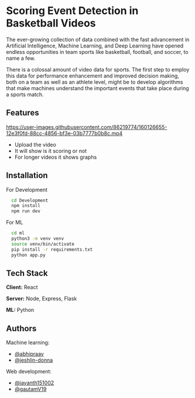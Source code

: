 
# Scoring Event Detection in Basketball Videos

The ever-growing collection of data combined with the fast advancement in Artificial
Intelligence, Machine Learning, and Deep Learning have opened endless opportunities in team
sports like basketball, football, and soccer, to name a few.

There is a colossal amount of video data for sports. The first step to employ this data for
performance enhancement and improved decision making, both on a team as well as an
athlete level, might be to develop algorithms that make machines understand the important
events that take place during a sports match.


## Features

https://user-images.githubusercontent.com/86219774/160126655-12e3f0fd-88cc-4856-bf3e-03b7777b0b8c.mp4



- Upload the video
- It will show is it scoring or not
- For longer videos it shows graphs


## Installation

For Development
```bash
  cd Development
  npm install
  npm run dev
```
For ML
```bash
  cd ml
  python3 -m venv venv
  source venv/bin/activate
  pip install -r requirements.txt
  python app.py
```


## Tech Stack

**Client:** React

**Server:** Node, Express, Flask

**ML:** Python


## Authors

Machine learning:
- [@abhipraay](https://github.com/abhipraay)
- [@jeshlin-donna](https://github.com/jeshlin-donna)

Web development:
- [@jayanth151002](https://github.com/jayanth151002)
- [@gautamV19](https://github.com/gautamV19)
